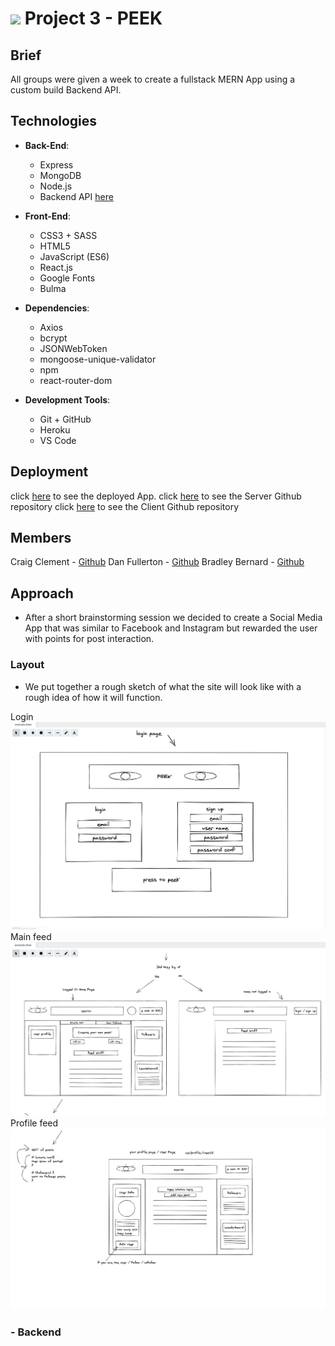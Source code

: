 
# ![](https://ga-dash.s3.amazonaws.com/production/assets/logo-9f88ae6c9c3871690e33280fcf557f33.png) Project 3 - PEEK

  

## Brief 

All groups were given a week to create a fullstack MERN App using a custom build Backend API.

## Technologies
-   **Back-End**:
    
    -   Express
    -   MongoDB
    -   Node.js
    - Backend API  [here](https://peekback.herokuapp.com/api)

-   **Front-End**:
    
    -   CSS3 + SASS
    -   HTML5
    -   JavaScript (ES6)
    -   React.js
    -  Google Fonts
    -  Bulma
-   **Dependencies**:
    
    -   Axios
    -   bcrypt
    -   JSONWebToken
    -   mongoose-unique-validator
    -   npm
    -   react-router-dom

-   **Development Tools**:
    -   Git + GitHub
    -   Heroku
    -   VS Code

## Deployment 
click [here](https://peek3.netlify.app) to see the deployed App.
click [here](https://github.com/bradb345/project-3-server) to see the Server Github repository
click [here](https://github.com/bradb345/project-3-client) to see the Client Github repository

## Members

Craig Clement - [Github](https://github.com/CraigClem)
Dan Fullerton - [Github](https://github.com/sirdantheawesome)
Bradley Bernard - [Github](https://github.com/bradb345)

## Approach

- After a short brainstorming session we decided to create a Social Media App that was similar to Facebook and Instagram but rewarded the user with points for post interaction.

### Layout

- We put together a rough sketch of what the site will look like with a rough idea of how it will function.

Login
![Login](images/login.png)
Main feed
![feed](images/feed.png)
Profile feed
![profile](images/profile.png)

### - Backend
